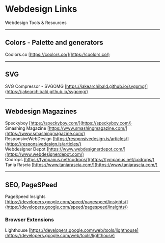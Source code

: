 # Webdesign Links
Webdesign Tools & Resources

---

## Colors - Palette and generators

Coolors.co [https://coolors.co/](https://coolors.co/)


---

## SVG

SVG Compressor - SVGOMG [https://jakearchibald.github.io/svgomg/](https://jakearchibald.github.io/svgomg/)  



---

## Webdesign Magazines


Speckyboy [https://speckyboy.com/](https://speckyboy.com/)  
Smashing Magazine [https://www.smashingmagazine.com/](https://www.smashingmagazine.com/)  
ResponsiveWebDesign [https://responsivedesign.is/articles/](https://responsivedesign.is/articles/)  
Webdesigner Depot [https://www.webdesignerdepot.com/](https://www.webdesignerdepot.com/)  
Codrops [https://tympanus.net/codrops/](https://tympanus.net/codrops/)  
Tania Rascia [https://www.taniarascia.com/](https://www.taniarascia.com/)  

---

## SEO, PageSPeed

PageSpeed Insights [https://developers.google.com/speed/pagespeed/insights/](https://developers.google.com/speed/pagespeed/insights/)  

### Browser Extensions

Lighthouse [https://developers.google.com/web/tools/lighthouse](https://developers.google.com/web/tools/lighthouse)  
